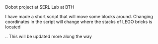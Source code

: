 Dobot project at SERL Lab at BTH

I have made a short script that will move some blocks around. 
Changing coordinates in the script will change where the stacks of LEGO bricks is located


.. This will be updated more along the way
